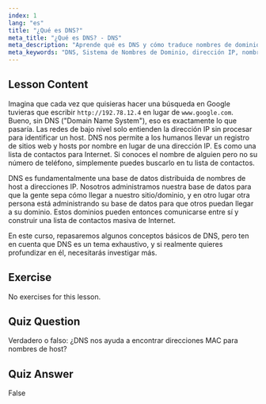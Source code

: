 ```yaml
---
index: 1
lang: "es"
title: "¿Qué es DNS?"
meta_title: "¿Qué es DNS? - DNS"
meta_description: "Aprende qué es DNS y cómo traduce nombres de dominio a direcciones IP. Comprende este concepto central de Internet con nuestra guía de Linux para principiantes."
meta_keywords: "DNS, Sistema de Nombres de Dominio, dirección IP, nombre de host, redes Linux, principiante, tutorial, guía"
---
```


## Lesson Content

Imagina que cada vez que quisieras hacer una búsqueda en Google tuvieras que escribir `http://192.78.12.4` en lugar de `www.google.com`. Bueno, sin DNS ("Domain Name System"), eso es exactamente lo que pasaría. Las redes de bajo nivel solo entienden la dirección IP sin procesar para identificar un host. DNS nos permite a los humanos llevar un registro de sitios web y hosts por nombre en lugar de una dirección IP. Es como una lista de contactos para Internet. Si conoces el nombre de alguien pero no su número de teléfono, simplemente puedes buscarlo en tu lista de contactos.

DNS es fundamentalmente una base de datos distribuida de nombres de host a direcciones IP. Nosotros administramos nuestra base de datos para que la gente sepa cómo llegar a nuestro sitio/dominio, y en otro lugar otra persona está administrando su base de datos para que otros puedan llegar a su dominio. Estos dominios pueden entonces comunicarse entre sí y construir una lista de contactos masiva de Internet.

En este curso, repasaremos algunos conceptos básicos de DNS, pero ten en cuenta que DNS es un tema exhaustivo, y si realmente quieres profundizar en él, necesitarás investigar más.

## Exercise

No exercises for this lesson.

## Quiz Question

Verdadero o falso: ¿DNS nos ayuda a encontrar direcciones MAC para nombres de host?

## Quiz Answer

False
